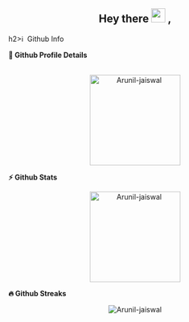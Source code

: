 <!-- ### Hi there 👋 -->
<h2 align="center">
  Hey there <img src="https://media.giphy.com/media/hvRJCLFzcasrR4ia7z/giphy.gif" width="28"> ,
   <!-- I'm <a href="">Tony Robin</a>!  -->
</h2>

<!-- <h4 align='center'>
  Blockchain | FullStack Engineer
</h4> -->

<!--
**Arunil-jaiswal/Arunil-jaiswal** is a ✨ _special_ ✨ repository because its `README.md` (this file) appears on your GitHub profile.

Here are some ideas to get you started:

- 🔭 I’m currently working on ...
- 🌱 I’m currently learning ...
- 👯 I’m looking to collaborate on ..
- 🤔 I’m looking for help with ...
- 💬 Ask me about ...
- 📫 How to reach me: ...
- 😄 Pronouns: ...
- ⚡ Fun fact: ...
-->
h2>ℹ️ &nbsp;Github Info</h2>

  <summary><b>🔎 Github Profile Details</b></summary>
  </br>
<p align="center"><img height="180em" src="https://github-profile-summary-cards.vercel.app/api/cards/profile-details?username=Arunil-jaiswal&theme=github_dark" alt="Arunil-jaiswal" align = "center"/></p>

  <summary><b>⚡ Github Stats</b></summary>
<p align="center"><img height="180em" src="https://github-readme-stats.vercel.app/api?username=Arunil-jaiswal&hide_border=true&count_private=true&show_icons=true&theme=radical" alt="Arunil-jaiswal" align = "center"/>
<!-- <img height="180em" src="https://github-readme-stats.vercel.app/api/top-langs?username=Arunil-jaiswal&show_icons=true&locale=en&layout=compact&hide_border=true&theme=radical" alt="Arunil-jaiswal" align = "center"/></p> -->

 <summary><b>🔥 Github Streaks</b></summary>
<p align="center"><img src="https://github-readme-streak-stats.herokuapp.com/?user=Arunil-jaiswal&theme=black-ice&hide_border=true&stroke=0000&background=0D1117&ring=e05397&fire=e05397&currStreakLabel=e05397" alt="Arunil-jaiswal" /></p>
